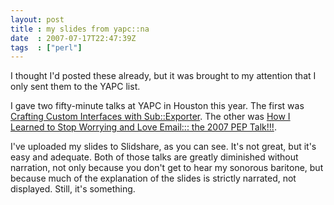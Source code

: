 ```yaml
---
layout: post
title : my slides from yapc::na
date  : 2007-07-17T22:47:39Z
tags  : ["perl"]
---
```

I thought I'd posted these already, but it was brought to my attention that I
only sent them to the YAPC list.

I gave two fifty-minute talks at YAPC in Houston this year.  The first was
[Crafting Custom Interfaces with Sub::Exporter](http://www.slideshare.net/rjbs/crafting-custom-interfaces-with-subexporter/).
The other was [How I Learned to Stop Worrying and Love Email::: the 2007 PEP
Talk!!!](http://www.slideshare.net/rjbs/how-i-learned-to-stop-worrying-and-love-email-the-2007-pep-talk/).

I've uploaded my slides to Slidshare, as you can see.  It's not great, but it's
easy and adequate.  Both of those talks are greatly diminished without
narration, not only because you don't get to hear my sonorous baritone, but
because much of the explanation of the slides is strictly narrated, not
displayed.  Still, it's something.

